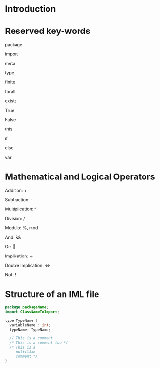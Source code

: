 # Introduction

# Reserved key-words

package

import

meta

type

finite

forall

exists

True

False

this

if

else

var

# Mathematical and Logical Operators

Addition: +

Subtraction: -

Multiplication: *

Division: /

Modulo: %, mod

And: &&

Or: ||

Implication: =>

Double Implication: <=>

Not: !



# Structure of an IML file

```java
package packageName;
import ClassNameToImport; 

type TypeName {
  variableName : int;
  typeName: TypeName;

  // This is a comment
  /* This is a comment too */
  /* This is a
     multiline
     comment */
}
```
